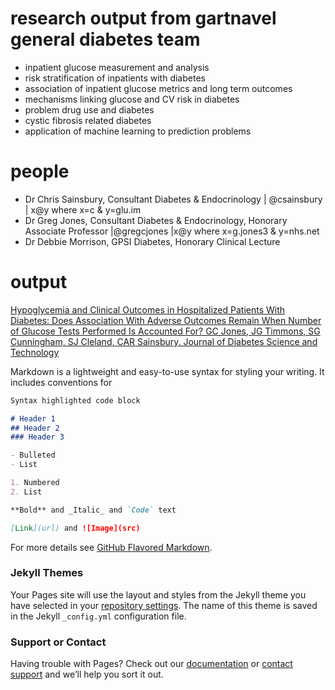 # research output from gartnavel general diabetes team
- inpatient glucose measurement and analysis
- risk stratification of inpatients with diabetes
- association of inpatient glucose metrics and long term outcomes
- mechanisms linking glucose and CV risk in diabetes
- problem drug use and diabetes
- cystic fibrosis related diabetes
- application of machine learning to prediction problems

# people
- Dr Chris Sainsbury, Consultant Diabetes & Endocrinology | @csainsbury | x@y where x=c & y=glu.im
- Dr Greg Jones, Consultant Diabetes & Endocrinology, Honorary Associate Professor |@gregcjones |x@y where x=g.jones3 & y=nhs.net
- Dr Debbie Morrison, GPSI Diabetes, Honorary Clinical Lecture

# output
[Hypoglycemia and Clinical Outcomes in Hospitalized Patients With Diabetes: Does Association With Adverse Outcomes Remain When Number of Glucose Tests Performed Is Accounted For? GC Jones, JG Timmons, SG Cunningham, SJ Cleland, CAR Sainsbury. Journal of Diabetes Science and Technology](http://journals.sagepub.com/doi/abs/10.1177/1932296816688012)

Markdown is a lightweight and easy-to-use syntax for styling your writing. It includes conventions for

```markdown
Syntax highlighted code block

# Header 1
## Header 2
### Header 3

- Bulleted
- List

1. Numbered
2. List

**Bold** and _Italic_ and `Code` text

[Link](url) and ![Image](src)
```

For more details see [GitHub Flavored Markdown](https://guides.github.com/features/mastering-markdown/).

### Jekyll Themes

Your Pages site will use the layout and styles from the Jekyll theme you have selected in your [repository settings](https://github.com/csainsbury/glucose.ai/settings). The name of this theme is saved in the Jekyll `_config.yml` configuration file.

### Support or Contact

Having trouble with Pages? Check out our [documentation](https://help.github.com/categories/github-pages-basics/) or [contact support](https://github.com/contact) and we’ll help you sort it out.
